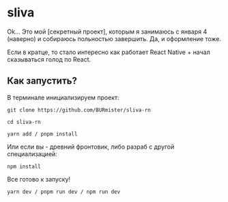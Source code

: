 # sliva

Ok... Это мой [секретный проект], которым я занимаюсь с января 4 (наверно) и собираюсь польностью завершить.
Да, и оформление тоже.

Если в кратце, то стало интересно как работает React Native + начал сказываться голод по React.


## Как запустить?

В терминале инициализируем проект:

```git clone https://github.com/BURmister/sliva-rn```


```cd sliva-rn```

```yarn add / pnpm install ```

Или если вы - древний фронтовик, либо разраб с другой специализацией:

```npm install```

Все готово к запуску!

```yarn dev / pnpm run dev / npm run dev```